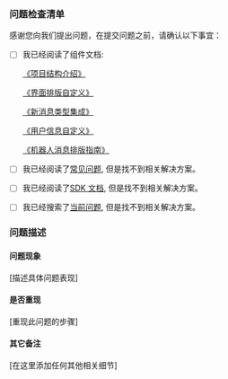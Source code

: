 ### 问题检查清单

感谢您向我们提出问题，在提交问题之前，请确认以下事宜：

- [ ] 我已经阅读了组件文档: 

     [《项目结构介绍》](./Documents/nim_arch.md)

     [《界面排版自定义》](./Documents/nim_custom_ui.md)

     [《新消息类型集成》](./Documents/nim_custom_message.md)

     [《用户信息自定义》](./Documents/nim_userinfo.md)

     [《机器人消息排版指南》](./Documents/nim_robot.md)


- [ ] 我已经阅读了[常见问题](http://dev.netease.im/docs/product/%E9%80%9A%E7%94%A8/%E5%B8%B8%E8%A7%81%E9%97%AE%E9%A2%98?#iOS%E7%89%88SDK), 但是找不到相关解决方案。

- [ ] 我已经阅读了[SDK 文档](http://dev.netease.im/docs/product/IM%E5%8D%B3%E6%97%B6%E9%80%9A%E8%AE%AF/SDK%E5%BC%80%E5%8F%91%E9%9B%86%E6%88%90/iOS%E5%BC%80%E5%8F%91%E9%9B%86%E6%88%90/%E6%A6%82%E8%A6%81%E4%BB%8B%E7%BB%8D), 但是找不到相关解决方案。
     
- [ ] 我已经搜索了[当前问题](https://github.com/netease-im/NIM_iOS_UIKit/issues?utf8=✓&q=is%3Aissue), 但是找不到相关解决方案。


### 问题描述

#### 问题现象

[描述具体问题表现]

#### 是否重现

[重现此问题的步骤]

#### 其它备注

[在这里添加任何其他相关细节]
